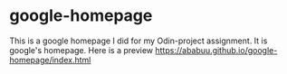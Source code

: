 # google-homepage
This is a google homepage I did for my Odin-project assignment. It is google's homepage. Here is a preview https://ababuu.github.io/google-homepage/index.html
